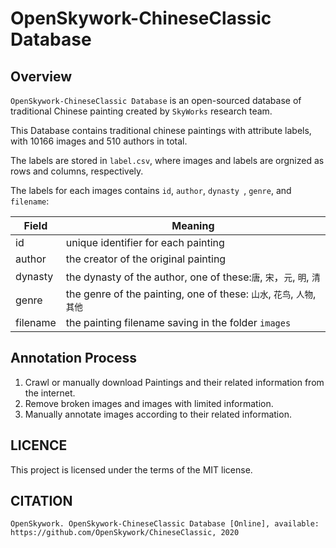 # OpenSkywork-ChineseClassic Database

## Overview

`OpenSkywork-ChineseClassic Database` is an open-sourced database of traditional Chinese painting created by `SkyWorks` research team.

This Database contains traditional chinese paintings with attribute labels, with 10166 images and 510 authors in total.

The labels are stored in `label.csv`, where images and labels are orgnized as rows and columns, respectively.

The labels for each images contains `id`, `author`, `dynasty `, `genre`, and `filename`:

| Field    | Meaning                                                      |
| -------- | ------------------------------------------------------------ |
| id       | unique identifier for each painting                          |
| author   | the creator of the original painting                         |
| dynasty  | the dynasty of the author, one of these:`唐`, `宋`，`元`, `明`, `清` |
| genre    | the genre of the painting, one of these: `山水`, `花鸟`, `人物`, `其他` |
| filename | the painting filename saving in the folder `images`          |

## Annotation Process

1. Crawl or manually download Paintings and their related information from the internet.
2. Remove broken images and images with limited information.
3. Manually annotate images according to their related information.

## LICENCE

This project is licensed under the terms of the MIT license.

## CITATION

`
OpenSkywork. OpenSkywork-ChineseClassic Database [Online], available: https://github.com/OpenSkywork/ChineseClassic, 2020
`

